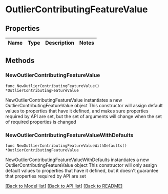# OutlierContributingFeatureValue

## Properties

Name | Type | Description | Notes
------------ | ------------- | ------------- | -------------

## Methods

### NewOutlierContributingFeatureValue

`func NewOutlierContributingFeatureValue() *OutlierContributingFeatureValue`

NewOutlierContributingFeatureValue instantiates a new OutlierContributingFeatureValue object
This constructor will assign default values to properties that have it defined,
and makes sure properties required by API are set, but the set of arguments
will change when the set of required properties is changed

### NewOutlierContributingFeatureValueWithDefaults

`func NewOutlierContributingFeatureValueWithDefaults() *OutlierContributingFeatureValue`

NewOutlierContributingFeatureValueWithDefaults instantiates a new OutlierContributingFeatureValue object
This constructor will only assign default values to properties that have it defined,
but it doesn't guarantee that properties required by API are set


[[Back to Model list]](../README.md#documentation-for-models) [[Back to API list]](../README.md#documentation-for-api-endpoints) [[Back to README]](../README.md)


